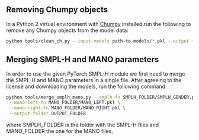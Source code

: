 ## Removing Chumpy objects

In a Python 2 virtual environment with [Chumpy](https://github.com/mattloper/chumpy) installed run the following to remove any Chumpy objects from the model data:

```bash
python tools/clean_ch.py --input-models path-to-models/*.pkl --output-folder output-folder
```

## Merging SMPL-H and MANO parameters

In order to use the given PyTorch SMPL-H module we first need to merge the SMPL-H and MANO parameters in a single file. After agreeing to the license and downloading the models, run the following command:

```bash
python tools/merge_smplh_mano.py --smplh-fn SMPLH_FOLDER/SMPLH_GENDER.pkl \
 --mano-left-fn MANO_FOLDER/MANO_LEFT.pkl \
 --mano-right-fn MANO_FOLDER/MANO_RIGHT.pkl \
 --output-folder OUTPUT_FOLDER
```

where SMPLH_FOLDER is the folder with the SMPL-H files and MANO_FOLDER the one for the MANO files.
